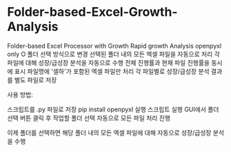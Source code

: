 # Folder-based-Excel-Growth-Analysis
Folder-based Excel Processor with Growth Rapid growth Analysis openpyxl only O
폴더 선택 방식으로 변경
선택된 폴더 내의 모든 엑셀 파일을 자동으로 처리
각 파일에 대해 성장/급성장 분석을 자동으로 수행
전체 진행률과 현재 파일 진행률을 동시에 표시
파일명에 '셀하'가 포함된 엑셀 파일만 처리
각 파일별로 성장/급성장 분석 결과를 별도 파일로 저장

사용 방법:

스크립트를 .py 파일로 저장
pip install openpyxl 실행
스크립트 실행
GUI에서 폴더 선택 버튼 클릭 후 작업할 폴더 선택
자동으로 모든 파일 처리 진행

이제 폴더를 선택하면 해당 폴더 내의 모든 엑셀 파일에 대해 자동으로 성장/급성장 분석을 수행
